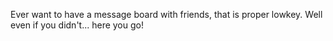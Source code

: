 Ever want to have a message board with friends, that is proper lowkey. Well even if you didn't... here you go!

